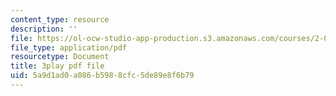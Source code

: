 ```yaml
---
content_type: resource
description: ''
file: https://ol-ocw-studio-app-production.s3.amazonaws.com/courses/2-003sc-engineering-dynamics-fall-2011/5a9d1ad0a086b5988cfc5de89e8f6b79_QYP-oC1kP_s.pdf
file_type: application/pdf
resourcetype: Document
title: 3play pdf file
uid: 5a9d1ad0-a086-b598-8cfc-5de89e8f6b79
---
```

